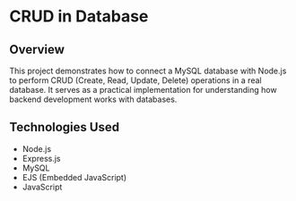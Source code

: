 # CRUD in Database

## Overview
This project demonstrates how to connect a MySQL database with Node.js to perform CRUD (Create, Read, Update, Delete) operations in a real database. It serves as a practical implementation for understanding how backend development works with databases.

## Technologies Used
- Node.js
- Express.js
- MySQL
- EJS (Embedded JavaScript)
- JavaScript
